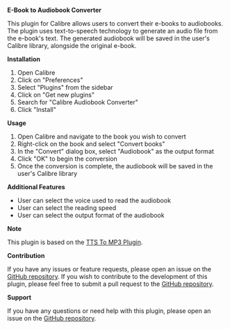 **E-Book to Audiobook Converter**

This plugin for Calibre allows users to convert their e-books to audiobooks. The plugin uses text-to-speech technology to generate an audio file from the e-book's text. The generated audiobook will be saved in the user's Calibre library, alongside the original e-book.

**Installation**

1. Open Calibre
2. Click on "Preferences"
3. Select "Plugins" from the sidebar
4. Click on "Get new plugins"
5. Search for "Calibre Audiobook Converter"
6. Click "Install"

**Usage**

1. Open Calibre and navigate to the book you wish to convert
2. Right-click on the book and select "Convert books"
3. In the "Convert" dialog box, select "Audiobook" as the output format
4. Click "OK" to begin the conversion
5. Once the conversion is complete, the audiobook will be saved in the user's Calibre library

**Additional Features**

- User can select the voice used to read the audiobook
- User can select the reading speed
- User can select the output format of the audiobook

**Note**

This plugin is based on the [TTS To MP3 Plugin](https://www.mobileread.com/forums/showthread.php?t=299727).

**Contribution**

If you have any issues or feature requests, please open an issue on the [GitHub repository](https://github.com/mguillech/ebook2audiobook/issues).
If you wish to contribute to the development of this plugin, please feel free to submit a pull request to the [GitHub repository](https://github.com/mguillech/ebook2audiobook/pulls).

**Support**

If you have any questions or need help with this plugin, please open an issue on the [GitHub repository](https://github.com/mguillech/ebook2audiobook/issues).